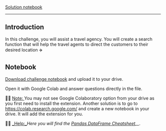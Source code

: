 <div role="tabpanel" class="tab-pane active" id="exercise-solution">
<div id="exercice-content" class="px-5 py-3">


<p><a href="https://colab.research.google.com/drive/1e7e4cuppE0qF4qzxnht1kNPMP4SKATgC?usp=sharing" target="_blank">Solution notebook</a></p>

<hr>

<h2 id="introduction">Introduction</h2>

<p>In this challenge, you will assist a travel agency. You will create a search function that will help the travel agents to direct the customers to their desired location ✈️</p>

<h2 id="notebook">Notebook</h2>

<p><a href="https://drive.google.com/file/d/1Zdb4XIp0zoEGGWXU56xasG-oWACw2hC1/view?usp=sharing" target="_blank">Download challenge notebook</a> and upload it to your drive.</p>

<p>Open it with Google Colab and answer questions directly in the file.</p>

<p>💁🏽&nbsp;<u>Note: </u>You may not see Google Colaboratory option from your drive as you first need to install the extension. Another solution is to go to <a href="https://colab.research.google.com/" target="_blank">https://colab.research.google.com/</a> and create a new notebook in your drive. It will add the extension for you.</p>

<p>💁🏽&nbsp;<u>_Help:_</u><em>Here you will find the</em> <em><a href="https://pandas.pydata.org/Pandas_Cheat_Sheet.pdf" target="_blank">Pandas DataFrame Cheatsheet</a>__.</em></p>



</div>
</div>